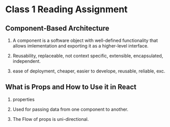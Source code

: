 # Class 1 Reading Assignment

## Component-Based Architecture

1. A component is a software object with well-defined functionality that allows imlementation and exporting it as a higher-level interface.

2. Reusability, replaceable, not context specific, extensible, encapsulated, independent.

3. ease of deployment, cheaper, easier to develope, reusable, reliable, exc.

## What is Props and How to Use it in React

1. properties

2. Used for passing data from one component to another.

3. The Flow of props is uni-directional.